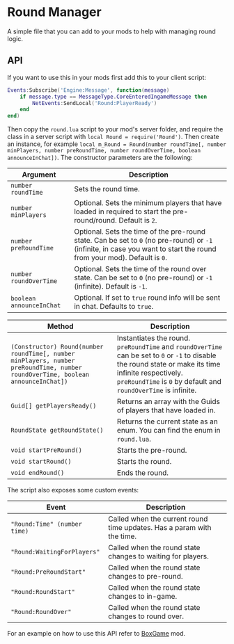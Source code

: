# Round Manager

A simple file that you can add to your mods to help with managing round logic.

## API

If you want to use this in your mods first add this to your client script:
```Lua
Events:Subscribe('Engine:Message', function(message)
	if message.type == MessageType.CoreEnteredIngameMessage then
		NetEvents:SendLocal('Round:PlayerReady')
	end
end)
```

Then copy the `round.lua` script to your mod's server folder, and require the class in a server script with ``local Round = require('Round')``. Then create an instance, for example ``local m_Round = Round(number roundTime[, number minPlayers, number preRoundTime, number roundOverTime, boolean announceInChat])``. The constructor parameters are the following:

| Argument | Description |
| ------ | ----------- |
| `number roundTime` | Sets the round time. |
| `number minPlayers` | Optional. Sets the minimum players that have loaded in required to start the pre-round/round. Default is ``2``. |
| `number preRoundTime` | Optional. Sets the time of the pre-round state. Can be set to ``0`` (no pre-round) or ``-1`` (infinite, in case you want to start the round from your mod). Default is ``0``. |
| `number roundOverTime` | Optional. Sets the time of the round over state. Can be set to ``0`` (no pre-round) or ``-1`` (infinite). Default is ``-1``. |
| `boolean announceInChat` | Optional. If set to ``true`` round info will be sent in chat. Defaults to ``true``. |

| Method | Description |
| ------ | ----------- |
| `(Constructor) Round(number roundTime[, number minPlayers, number preRoundTime, number roundOverTime, boolean announceInChat])` | Instantiates the round. ``preRoundTime`` and ``roundOverTime`` can be set to ``0`` or ``-1`` to disable the round state or make its time infinite respectively. ``preRoundTime`` is ``0`` by default and ``roundOverTime`` is infinite.|
| `Guid[] getPlayersReady()` | Returns an array with the Guids of players that have loaded in. |
| `RoundState getRoundState()` | Returns the current state as an enum. You can find the enum in ``round.lua``. |
| `void startPreRound()` | Starts the pre-round. |
| `void startRound()` | Starts the round. |
| `void endRound()` | Ends the round. |

The script also exposes some custom events:

| Event | Description |
| ------ | ----------- |
| `"Round:Time" (number time)` | Called when the current round time updates. Has a param with the time. |
| `"Round:WaitingForPlayers"` | Called when the round state changes to waiting for players. |
| `"Round:PreRoundStart"` | Called when the round state changes to pre-round. |
| `"Round:RoundStart"` | Called when the round state changes to in-game. |
| `"Round:RoundOver"` | Called when the round state changes to round over. |

For an example on how to use this API refer to [BoxGame](https://github.com/Raikem/BoxGame) mod.
